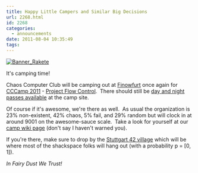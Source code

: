 ```yaml
---
title: Happy Little Campers and Similar Big Decisions
url: 2268.html
id: 2268
categories:
  - announcements
date: 2011-08-04 10:35:49
tags:
---
```


[![](https://blog.shackspace.de/wp-content/uploads/2011/08/Banner_Rakete.png "Banner_Rakete")](https://blog.shackspace.de/wp-content/uploads/2011/08/Banner_Rakete.png)

It's camping time!

Chaos Computer Club will be camping out at [Finowfurt](http://events.ccc.de/camp/2011/wiki/Location) once again for [CCCamp 2011](http://events.ccc.de/camp/2011/wiki/Main_Page) - [Project Flow Control](http://events.ccc.de/camp/2011/wiki/Project_Flow_Control).  There should still be [day and night passes available](http://events.ccc.de/camp/2011/wiki/More_Ticket_Options) at the camp site.

Of course if it's awesome, we're there as well.  As usual the organization is 23% non-existent, 42% chaos, 5% fail, and 29% random but will clock in at around 9001 on the awesome-sauce scale.  Take a look for yourself at our [camp wiki page](https://blog.shackspace.de/wiki/doku.php?id=camp) (don't say I haven't warned you).

If you're there, make sure to drop by the [Stuttgart 42 village](http://events.ccc.de/camp/2011/wiki/Stuttgart_42) which will be where most of the shackspace folks will hang out (with a probability p = [0, 1]).

_In Fairy Dust We Trust!_
